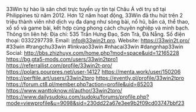 33Win tự hào là sân chơi trực tuyến uy tín tại Châu Á với trụ sở tại Philippines từ năm 2012. Hơn 12 năm hoạt động, 33Win đã thu hút trên 2 triệu thành viên nhờ dịch vụ đa dạng như sòng bài, nổ hũ, bắn cá, thể thao, xổ số và game bài, kết hợp cùng phong cách chuyên nghiệp và minh bạch.
Thông tin liên hệ:
Địa chỉ: 535 Trần Hưng Đạo, Sơn Trà, Đà Nẵng.
Số điện thoại: 0332297739.
Email: info@33win2t.pro.
Website: https://33win2t.pro/
#33win #trangchu33win #linkvao33win #nhacai33win #dangnhap33win
Social:
http://bbs.zhizhuyx.com/home.php?mod=space&uid=12165228
https://bg.gta5-mods.com/users/33win2tpro1
https://referrallist.com/profile/33win2t-pro/
https://polars.pourpres.net/user-14127
https://menta.work/user/150206
https://perftile.art/users/33win2tpro
https://evently.pl/profile/33win2tpro
https://forum.ct8.pl/member.php?action=profile&uid=85203
https://www.wanttoknow.nl/author/33win2tpro/
https://www.dailysudoku.com/sudoku/forums/profile.php?mode=viewprofile&u=9098&sid=230dd22a67e3ee9b2f09cd03747bbf23